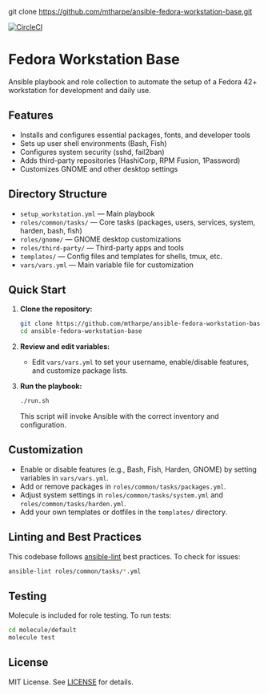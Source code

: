 git clone https://github.com/mtharpe/ansible-fedora-workstation-base.git

[![CircleCI](https://circleci.com/gh/mtharpe/ansible-fedora-workstation-base/tree/main.svg?style=svg)](https://circleci.com/gh/mtharpe/ansible-fedora-workstation-base/tree/main)

# Fedora Workstation Base

Ansible playbook and role collection to automate the setup of a Fedora 42+ workstation for development and daily use.

## Features

- Installs and configures essential packages, fonts, and developer tools
- Sets up user shell environments (Bash, Fish)
- Configures system security (sshd, fail2ban)
- Adds third-party repositories (HashiCorp, RPM Fusion, 1Password)
- Customizes GNOME and other desktop settings

## Directory Structure

- `setup_workstation.yml` — Main playbook
- `roles/common/tasks/` — Core tasks (packages, users, services, system, harden, bash, fish)
- `roles/gnome/` — GNOME desktop customizations
- `roles/third-party/` — Third-party apps and tools
- `templates/` — Config files and templates for shells, tmux, etc.
- `vars/vars.yml` — Main variable file for customization

## Quick Start

1. **Clone the repository:**
	```sh
	git clone https://github.com/mtharpe/ansible-fedora-workstation-base.git
	cd ansible-fedora-workstation-base
	```

2. **Review and edit variables:**
	- Edit `vars/vars.yml` to set your username, enable/disable features, and customize package lists.

3. **Run the playbook:**
	```sh
	./run.sh
	```
	This script will invoke Ansible with the correct inventory and configuration.

## Customization

- Enable or disable features (e.g., Bash, Fish, Harden, GNOME) by setting variables in `vars/vars.yml`.
- Add or remove packages in `roles/common/tasks/packages.yml`.
- Adjust system settings in `roles/common/tasks/system.yml` and `roles/common/tasks/harden.yml`.
- Add your own templates or dotfiles in the `templates/` directory.

## Linting and Best Practices

This codebase follows [ansible-lint](https://ansible-lint.readthedocs.io/) best practices. To check for issues:

```sh
ansible-lint roles/common/tasks/*.yml
```

## Testing

Molecule is included for role testing. To run tests:

```sh
cd molecule/default
molecule test
```

## License

MIT License. See [LICENSE](LICENSE) for details.
